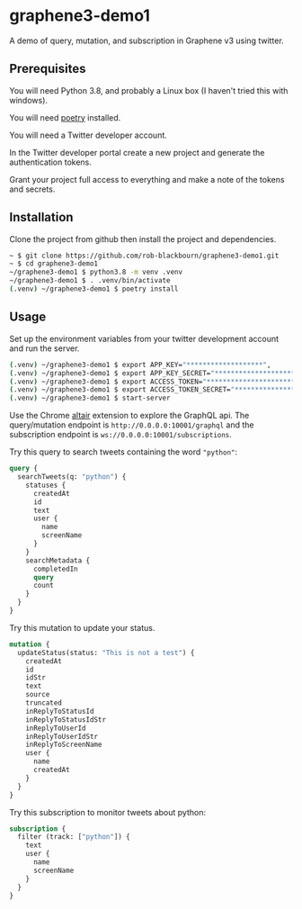 # graphene3-demo1

A demo of query, mutation, and subscription in Graphene v3 using twitter.

## Prerequisites

You will need Python 3.8, and probably a Linux box (I haven't tried this with windows).

You will need [poetry](https://python-poetry.org/) installed.

You will need a Twitter developer account.

In the Twitter developer portal create a new project and generate the authentication tokens.

Grant your project full access to everything and make a note of the tokens and secrets.

## Installation

Clone the project from github then install the project and dependencies.

```bash
~ $ git clone https://github.com/rob-blackbourn/graphene3-demo1.git
~ $ cd graphene3-demo1
~/graphene3-demo1 $ python3.8 -m venv .venv
~/graphene3-demo1 $ . .venv/bin/activate
(.venv) ~/graphene3-demo1 $ poetry install
```

## Usage

Set up the environment variables from your twitter development account and run the server.

```bash
(.venv) ~/graphene3-demo1 $ export APP_KEY="*******************",
(.venv) ~/graphene3-demo1 $ export APP_KEY_SECRET="*************************************************",
(.venv) ~/graphene3-demo1 $ export ACCESS_TOKEN="**************************************************",
(.venv) ~/graphene3-demo1 $ export ACCESS_TOKEN_SECRET="**********************************************"
(.venv) ~/graphene3-demo1 $ start-server
```

Use the Chrome [altair](https://altair.sirmuel.design/) extension to explore the GraphQL api. The
query/mutation endpoint is `http://0.0.0.0:10001/graphql` and the subscription endpoint is
`ws://0.0.0.0:10001/subscriptions`.

Try this query to search tweets containing the word `"python"`:

```graphql
query {
  searchTweets(q: "python") {
    statuses {
      createdAt
      id
      text
      user {
        name
        screenName
      }
    }
    searchMetadata {
      completedIn
      query
      count
    }
  } 
}
```

Try this mutation to update your status.

```graphql
mutation {
  updateStatus(status: "This is not a test") {
    createdAt
    id
    idStr
    text
    source
    truncated
    inReplyToStatusId
    inReplyToStatusIdStr
    inReplyToUserId
    inReplyToUserIdStr
    inReplyToScreenName
    user {
      name
      createdAt
    }
  } 
}
```

Try this subscription to monitor tweets about python:

```graphql
subscription {
  filter (track: ["python"]) {
    text
    user {
      name
      screenName
    }
  } 
}
```
